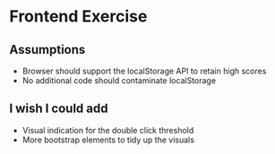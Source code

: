 # Frontend Exercise

## Assumptions
* Browser should support the localStorage API to retain high scores
* No additional code should contaminate localStorage

## I wish I could add
* Visual indication for the double click threshold
* More bootstrap elements to tidy up the visuals
